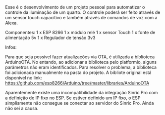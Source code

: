 Esse é o desenvolvimento de um projeto pessoal para automatizar o controle da iluminação de um quarto.
O controle poderá ser feito através de um sensor touch capacitivo e também através de comandos de voz com a Alexa.

Componentes:
1 x ESP 8266
1 x módulo relé
1 x sensor Touch
1 x fonte de alimentação 5v
1 x Regulador de tensão 3v3


Infos:

Para que seja possível fazer atualizações via OTA, é utilizada a biblioteca ArduinoOTA. No entando, ao adicionar a biblioteca pelo platformio, alguns parâmetros não eram identificados. Para resolver o problema, a biblioteca foi adicionada manualmente na pasta do projeto. A bibliote original está disponível no link: <https://github.com/esp8266/Arduino/tree/master/libraries/ArduinoOTA>

Aparentemente existe uma incompatibilidade da integração Sinric Pro com a definição de IP fixo no ESP. 
Se estiver definido um IP fixo, o ESP simplismente não consegue se conectar ao servidor do Sinric Pro. 
Ainda não sei a causa. 